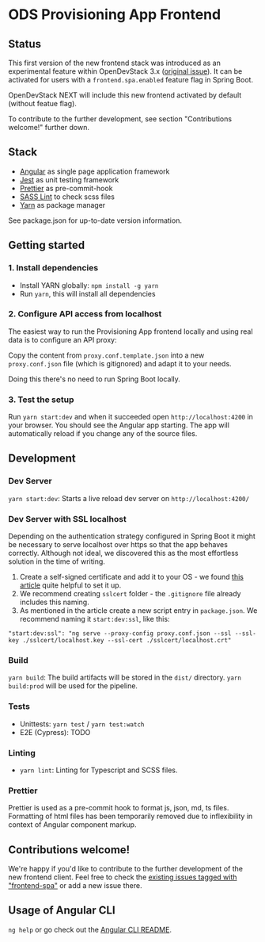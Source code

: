 # ODS Provisioning App Frontend

## Status

This first version of the new frontend stack was introduced as an experimental feature within OpenDevStack 3.x
([original issue](https://github.com/opendevstack/ods-provisioning-app/issues/518)). It can be activated for users with a
`frontend.spa.enabled` feature flag in Spring Boot.

OpenDevStack NEXT will include this new frontend activated by default (without featue flag).

To contribute to the further development, see section "Contributions welcome!" further down.

## Stack

- [Angular](https://angular.io/) as single page application framework
- [Jest](https://jestjs.io/) as unit testing framework
- [Prettier](https://prettier.io/) as pre-commit-hook
- [SASS Lint](https://github.com/sasstools/sass-lint) to check scss files
- [Yarn](https://yarnpkg.com/) as package manager

See package.json for up-to-date version information.

## Getting started

### 1. Install dependencies

- Install YARN globally: `npm install -g yarn`
- Run `yarn`, this will install all dependencies

### 2. Configure API access from localhost

The easiest way to run the Provisioning App frontend locally and using real data is to configure an API proxy:

Copy the content from `proxy.conf.template.json` into a new `proxy.conf.json` file (which is gitignored) and adapt it to your needs.

Doing this there's no need to run Spring Boot locally.

### 3. Test the setup

Run `yarn start:dev` and when it succeeded open `http://localhost:4200` in your browser. You should see the Angular app starting. The app
will automatically reload if you change any of the source files.

## Development

### Dev Server

`yarn start:dev`: Starts a live reload dev server on `http://localhost:4200/`

### Dev Server with SSL localhost

Depending on the authentication strategy configured in Spring Boot it might be necessary to serve localhost over https so that the app
behaves correctly. Although not ideal, we discovered this as the most effortless solution in the time of writing.

1. Create a self-signed certificate and add it to your OS - we found
   [this article](https://medium.com/@richardr39/using-angular-cli-to-serve-over-https-locally-70dab07417c8) quite helpful to set it up.
2. We recommend creating `sslcert` folder - the `.gitignore` file already includes this naming.
3. As mentioned in the article create a new script entry in `package.json`. We recommend naming it `start:dev:ssl`, like this:

`"start:dev:ssl": "ng serve --proxy-config proxy.conf.json --ssl --ssl-key ./sslcert/localhost.key --ssl-cert ./sslcert/localhost.crt"`

### Build

`yarn build`: The build artifacts will be stored in the `dist/` directory. `yarn build:prod` will be used for the pipeline.

### Tests

- Unittests: `yarn test` / `yarn test:watch`
- E2E (Cypress): TODO

### Linting

- `yarn lint`: Linting for Typescript and SCSS files.

### Prettier

Prettier is used as a pre-commit hook to format js, json, md, ts files. Formatting of html files has been temporarily removed due to
inflexibility in context of Angular component markup.

## Contributions welcome!

We're happy if you'd like to contribute to the further development of the new frontend client. Feel free to check the
[existing issues tagged with "frontend-spa"](https://github.com/opendevstack/ods-provisioning-app/labels/frontend-spa) or add a new issue
there.

## Usage of Angular CLI

`ng help` or go check out the [Angular CLI README](https://github.com/angular/angular-cli/blob/master/README.md).
